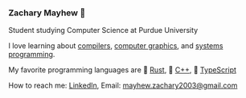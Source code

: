 ### Zachary Mayhew 👋
Student studying Computer Science at Purdue University

I love learning about [compilers](https://github.com/zacklukem/xlang), [computer graphics](https://github.com/zacklukem/pbrtrs), and [systems programming](https://github.com/zacklukem/weird-os).

My favorite programming languages are 🥇 [Rust](rust-lang.org), 🥈 [C++](https://isocpp.org), 🥉 [TypeScript](https://www.typescriptlang.org)

How to reach me: [LinkedIn](https://linkedin.com/in/zacklukem), Email: [mayhew.zachary2003@gmail.com](mailto:mayhew.zachary2003@gmail.com)
